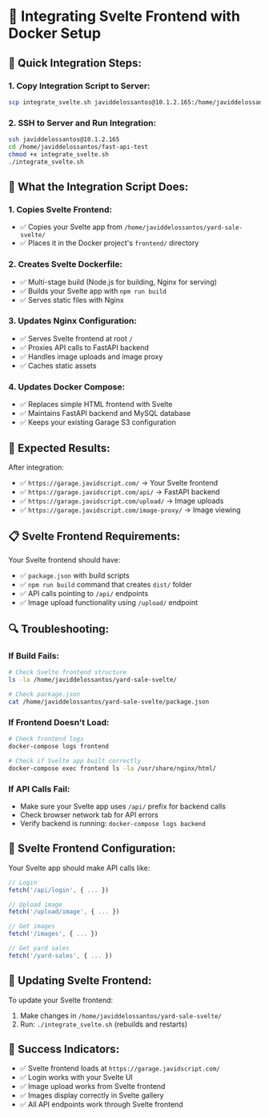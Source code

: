 # 🎨 **Integrating Svelte Frontend with Docker Setup**

## 🚀 **Quick Integration Steps:**

### **1. Copy Integration Script to Server:**

```bash
scp integrate_svelte.sh javiddelossantos@10.1.2.165:/home/javiddelossantos/fast-api-test/
```

### **2. SSH to Server and Run Integration:**

```bash
ssh javiddelossantos@10.1.2.165
cd /home/javiddelossantos/fast-api-test
chmod +x integrate_svelte.sh
./integrate_svelte.sh
```

## 🔧 **What the Integration Script Does:**

### **1. Copies Svelte Frontend:**

- ✅ Copies your Svelte app from `/home/javiddelossantos/yard-sale-svelte/`
- ✅ Places it in the Docker project's `frontend/` directory

### **2. Creates Svelte Dockerfile:**

- ✅ Multi-stage build (Node.js for building, Nginx for serving)
- ✅ Builds your Svelte app with `npm run build`
- ✅ Serves static files with Nginx

### **3. Updates Nginx Configuration:**

- ✅ Serves Svelte frontend at root `/`
- ✅ Proxies API calls to FastAPI backend
- ✅ Handles image uploads and image proxy
- ✅ Caches static assets

### **4. Updates Docker Compose:**

- ✅ Replaces simple HTML frontend with Svelte
- ✅ Maintains FastAPI backend and MySQL database
- ✅ Keeps your existing Garage S3 configuration

## 🎯 **Expected Results:**

After integration:

- ✅ `https://garage.javidscript.com/` → Your Svelte frontend
- ✅ `https://garage.javidscript.com/api/` → FastAPI backend
- ✅ `https://garage.javidscript.com/upload/` → Image uploads
- ✅ `https://garage.javidscript.com/image-proxy/` → Image viewing

## 📋 **Svelte Frontend Requirements:**

Your Svelte frontend should have:

- ✅ `package.json` with build scripts
- ✅ `npm run build` command that creates `dist/` folder
- ✅ API calls pointing to `/api/` endpoints
- ✅ Image upload functionality using `/upload/` endpoint

## 🔍 **Troubleshooting:**

### **If Build Fails:**

```bash
# Check Svelte frontend structure
ls -la /home/javiddelossantos/yard-sale-svelte/

# Check package.json
cat /home/javiddelossantos/yard-sale-svelte/package.json
```

### **If Frontend Doesn't Load:**

```bash
# Check frontend logs
docker-compose logs frontend

# Check if Svelte app built correctly
docker-compose exec frontend ls -la /usr/share/nginx/html/
```

### **If API Calls Fail:**

- Make sure your Svelte app uses `/api/` prefix for backend calls
- Check browser network tab for API errors
- Verify backend is running: `docker-compose logs backend`

## 🎨 **Svelte Frontend Configuration:**

Your Svelte app should make API calls like:

```javascript
// Login
fetch('/api/login', { ... })

// Upload image
fetch('/upload/image', { ... })

// Get images
fetch('/images', { ... })

// Get yard sales
fetch('/yard-sales', { ... })
```

## 🔄 **Updating Svelte Frontend:**

To update your Svelte frontend:

1. Make changes in `/home/javiddelossantos/yard-sale-svelte/`
2. Run: `./integrate_svelte.sh` (rebuilds and restarts)

## 🎉 **Success Indicators:**

- ✅ Svelte frontend loads at `https://garage.javidscript.com/`
- ✅ Login works with your Svelte UI
- ✅ Image upload works from Svelte frontend
- ✅ Images display correctly in Svelte gallery
- ✅ All API endpoints work through Svelte frontend
